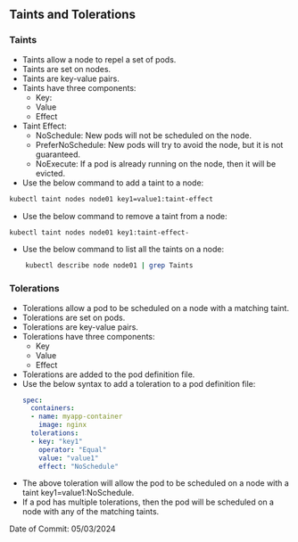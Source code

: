 ## Taints and Tolerations

### Taints

- Taints allow a node to repel a set of pods.
- Taints are set on nodes.
- Taints are key-value pairs.
- Taints have three components:
  - Key:
  - Value
  - Effect
- Taint Effect:
    - NoSchedule: New pods will not be scheduled on the node.
    - PreferNoSchedule: New pods will try to avoid the node, but it is not guaranteed.
    - NoExecute: If a pod is already running on the node, then it will be evicted.
- Use the below command to add a taint to a node:
```bash
kubectl taint nodes node01 key1=value1:taint-effect
```
- Use the below command to remove a taint from a node:
```bash
kubectl taint nodes node01 key1:taint-effect-
```
- Use the below command to list all the taints on a node:
```bash
    kubectl describe node node01 | grep Taints
```

### Tolerations

- Tolerations allow a pod to be scheduled on a node with a matching taint.
- Tolerations are set on pods.
- Tolerations are key-value pairs.
- Tolerations have three components:
  - Key
  - Value
  - Effect
- Tolerations are added to the pod definition file.
- Use the below syntax to add a toleration to a pod definition file:
  ```yaml
  spec:
    containers:
    - name: myapp-container
      image: nginx
    tolerations:
    - key: "key1"
      operator: "Equal"
      value: "value1"
      effect: "NoSchedule"
  ```
- The above toleration will allow the pod to be scheduled on a node with a taint key1=value1:NoSchedule.
- If a pod has multiple tolerations, then the pod will be scheduled on a node with any of the matching taints.

Date of Commit: 05/03/2024
